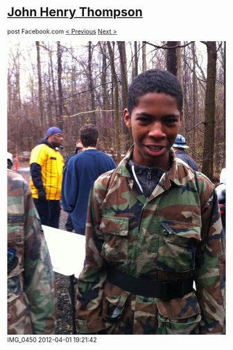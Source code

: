 # [John Henry Thompson](../README.md)
post Facebook.com
[< Previous](2012-04-01-14.md) [Next >](2012-04-01-16.md)

[![](../media/2012-04-01/Paintball-14th-B-day-IMG_0450.jpg)](../README.md)
IMG_0450
2012-04-01 19:21:42
